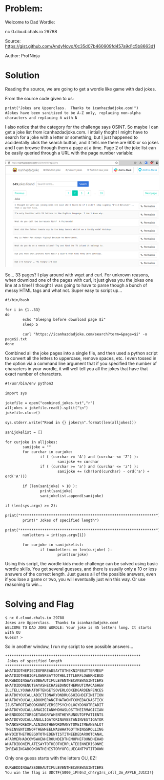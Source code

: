 # Problem:

Welcome to Dad Wordle:

nc 0.cloud.chals.io 29788

Source: https://gist.github.com/AndyNovo/0c35d07b460609fd457a9d1c5b8663d1

Author: ProfNinja

# Solution

Reading the source, we are going to get a wordle like game with dad jokes.

From the source code given to us:

```
print("Jokes are Upperclass.  Thanks to icanhazdadjoke.com!")
#Jokes have been sanitized to be A-Z only, replacing non-alpha characters and replacing ñ with N
```

I also notice that the category for the challenge says OSINT.  So maybe I can
get a joke list from icanhazdadjoke.com.  I intially thoght I might have to
search for a joke with a letter or something, but I just happened to
accidentally click the search button, and it tells me there are 600 or so jokes
and I can browse through them a page at a time.  Page 2 of the joke list can
be easily queried through a URL with the page number variable:

![Joke Website](dad_joke_website_screenshot.png)

So... 33 pages?  I play around with wget and curl.  For unknown reasons, when
download one of the pages with curl, it just gives you the jokes one line at
a time!  I thought I was going to have to parse though a bunch of messy HTML
tags and what not. Super easy to script up...

```
#!/bin/bash

for i in {1..33}
do
        echo "Sleepng before download page $i"
        sleep 5

        curl "https://icanhazdadjoke.com/search?term=&page=$i" -o page$i.txt
done
```

Combined all the joke pages into a single file, and then used a python script
to convert all the letters to uppercase, remove spaces, etc.  I even tossed in
the option via a command line argument that if you specified the number of
characters in your wordle, it will well tell you all the jokes that have that
exact number of characters.

```
#!/usr/bin/env python3

import sys

jokefile = open("combined_jokes.txt","r")
alljokes = jokefile.read().split("\n")
jokefile.close()

sys.stderr.write("Read in {} jokes\n".format(len(alljokes)))

sanijokelist = []

for curjoke in alljokes:
        sanijoke = ""
        for curchar in curjoke:
                if ( (curchar >= 'A') and (curchar <= 'Z') ):
                        sanijoke += curchar
                if ( (curchar >= 'a') and (curchar <= 'z') ):
                        sanijoke += (chr(ord(curchar) - ord('a') + ord('A')))

        if (len(sanijoke) > 10 ):
                print(sanijoke)
                sanijokelist.append(sanijoke)

if (len(sys.argv) >= 2):
        print("**************************************************************")
        print(" Jokes of specified length")
        print("**************************************************************")
        numletters = int(sys.argv[1])

        for curjoke in sanijokelist:
                if (numletters == len(curjoke) ):
                        print(curjoke)

```

Using this script, the wordle kids mode challenge can be solved using basic
wordle skills.  You get several guesses, and there is usually only a 10 or less
answers of the correct length. Just guess all of the possible answers, even if
you lose a game or two, you will eventually just win this way.  Or use reasoning
to win...

# Solving and Flag

```
$ nc 0.cloud.chals.io 29788
Jokes are Upperclass.  Thanks to icanhazdadjoke.com!
WELCOME TO DAD JOKE WORDLE: Your joke is 45 letters long. It starts with OU
Guess? >
```

So in another window, I run my script to see possible answers...

```
**************************************************************
 Jokes of specified length
**************************************************************
WHATDIDTHEPIECEOFBREADSAYTOTHEKNIFEBUTTERMEUP
WHATDIDTHEBIGFLOWERSAYTOTHELITTLERFLOWERHIBUD
OURWEDDINGWASSOBEAUTIFULEVENTHECAKEWASINTIERS
WHATDIDONENUTSAYASHECHASEDANOTHERNUTIMACASHEW
ILLTELLYOUWHATOFTENGETSOVERLOOKEDGARDENFENCES
WHATDOYOUCALLADICTIONARYONDRUGSHIGHDEFINITION
WHATDOYOUCALLABOOMERANGTHATWONTCOMEBACKASTICK
IJUSTWROTEABOOKONREVERSEPSYCHOLOGYDONOTREADIT
WHATDOYOUCALLAMAGICIANWHOHASLOSTTHEIRMAGICIAN
WHENDODOCTORSGETANGRYWHENTHEYRUNOUTOFPATIENTS
WHATDOYOUCALLANALLIGATORINAVESTANINVESTIGATOR
THANKSFOREXPLAININGTHEWORDMANYTOMEITMEANSALOT
THEINVENTIONOFTHEWHEELWASWHATGOTTHINGSROLLING
WHYDIDTHETREEGOTOTHEDENTISTITNEEDEDAROOTCANAL
AFARMERHADCOWSWHENHEROUNDEDTHEMUPHEFOUNDHEHAD
WHATDIDONEPLATESAYTOTHEOTHERPLATEDINNERISONME
IMREADINGABOOKONTHEHISTORYOFGLUECANTPUTITDOWN
```

Only one guess starts with the letters OU, EZ!

```
OURWEDDINGWASSOBEAUTIFULEVENTHECAKEWASINTIERS
You win the flag is UDCTF{S000_iPh0n3_ch4rg3rs_c4ll_3m_APPLE_JU1C3!}
```